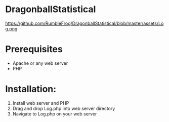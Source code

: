 # DragonballStatistical

https://github.com/RumbleFrog/DragonballStatistical/blob/master/assets/Log.png

# Prerequisites
* Apache or any web server
* PHP

# Installation:

1. Install web server and PHP
2. Drag and drop Log.php into web server directory
3. Navigate to Log.php on your web server
